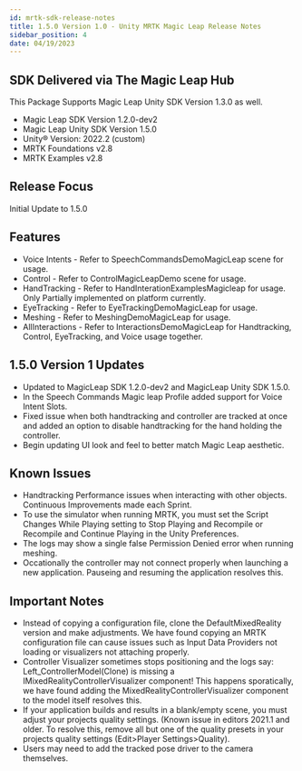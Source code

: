 ```yaml
---
id: mrtk-sdk-release-notes
title: 1.5.0 Version 1.0 - Unity MRTK Magic Leap Release Notes
sidebar_position: 4
date: 04/19/2023
---
```


## SDK Delivered via The Magic Leap Hub

This Package Supports Magic Leap Unity SDK Version 1.3.0 as well.

- Magic Leap SDK Version 1.2.0-dev2
- Magic Leap Unity SDK Version 1.5.0
- Unity® Version: 2022.2 (custom)
- MRTK Foundations v2.8
- MRTK Examples v2.8

## Release Focus

Initial Update to 1.5.0

## Features

- Voice Intents - Refer to SpeechCommandsDemoMagicLeap scene for usage.
- Control - Refer to ControlMagicLeapDemo scene for usage.
- HandTracking - Refer to HandInterationExamplesMagicleap for usage. Only Partially implemented on platform currently.
- EyeTracking - Refer to EyeTrackingDemoMagicLeap for usage.
- Meshing - Refer to MeshingDemoMagicLeap for usage.
- AllInteractions - Refer to InteractionsDemoMagicLeap for Handtracking, Control, EyeTracking, and Voice usage together.

## 1.5.0 Version 1 Updates

- Updated to MagicLeap SDK 1.2.0-dev2 and MagicLeap Unity SDK 1.5.0.
- In the Speech Commands Magic leap Profile added support for Voice Intent Slots.
- Fixed issue when both handtracking and controller are tracked at once and added an option to disable handtracking for the hand holding the controller.
- Begin updating UI look and feel to better match Magic Leap aesthetic.

## Known Issues

- Handtracking Performance issues when interacting with other objects. Continuous Improvements made each Sprint.
- To use the simulator when running MRTK, you must set the Script Changes While Playing setting to Stop Playing and Recompile or Recompile and Continue Playing in the Unity Preferences.
- The logs may show a single false Permission Denied error when running meshing.
- Occationally the controller may not connect properly when launching a new application. Pauseing and resuming the application resolves this.

## Important Notes

- Instead of copying a configuration file, clone the DefaultMixedReality version and make adjustments. We have found copying an MRTK configuration file can cause issues such as Input Data Providers not loading or visualizers not attaching properly.
- Controller Visualizer sometimes stops positioning and the logs say: Left_ControllerModel(Clone) is missing a IMixedRealityControllerVisualizer component! This happens sporatically, we have found adding the MixedRealityControllerVisualizer component to the model itself resolves this.
- If your application builds and results in a blank/empty scene, you must adjust your projects quality settings. (Known issue in editors 2021.1 and older. To resolve this, remove all but one of the quality presets in your projects quality settings (Edit>Player Settings>Quality).
- Users may need to add the tracked pose driver to the camera themselves.
